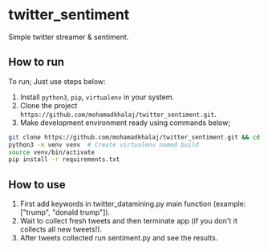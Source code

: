 # twitter_sentiment
Simple twitter streamer & sentiment.

## How to run

To run; Just use steps below:

1. Install `python3`, `pip`, `virtualenv` in your system.
2. Clone the project `https://github.com/mohamadkhalaj/twitter_sentiment.git`.
3. Make development environment ready using commands below;

  ```bash
  git clone https://github.com/mohamadkhalaj/twitter_sentiment.git && cd twitter_sentiment
  python3 -m venv venv  # Create virtualenv named build
  source venv/bin/activate
  pip install -r requirements.txt
  ```
## How to use

1. First add keywords in twitter_datamining.py main function (example: ["trump", "donald trump"]).
2. Wait to collect fresh tweets and then terminate app (if you don't it collects all new tweets!).
3. After tweets collected run sentiment.py and see the results.
